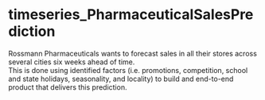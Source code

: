 # timeseries_PharmaceuticalSalesPrediction
Rossmann Pharmaceuticals wants to forecast sales in all their stores across several cities six weeks ahead of time. <br>This is done using identified factors (i.e. promotions, competition, school and state holidays, seasonality, and locality) to build and end-to-end product that delivers this prediction.
